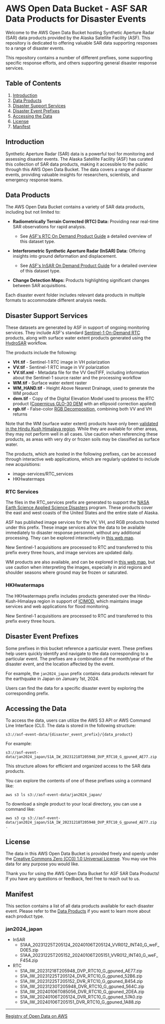 # AWS Open Data Bucket - ASF SAR Data Products for Disaster Events

Welcome to the AWS Open Data Bucket hosting Synthetic Aperture Radar (SAR) data products provided by the 
Alaska Satellite Facility (ASF). This repository is dedicated to offering valuable SAR data supporting responses 
to a range of disaster events. 

This repository contains a number of different prefixes, some supporting specific response efforts, and others 
supporting general disaster response services. 

## Table of Contents
1. [Introduction](#introduction)
2. [Data Products](#data-products)
3. [Disaster Support Services](#disaster-support-services)
4. [Disaster Event Prefixes](#disaster-event-prefixes)
5. [Accessing the Data](#accessing-the-data)
6. [License](#license)
7. [Manifest](#manifest)

## Introduction

Synthetic Aperture Radar (SAR) data is a powerful tool for monitoring and assessing disaster events. 
The Alaska Satellite Facility (ASF) has curated this collection of SAR data products, making it accessible 
to the public through this AWS Open Data Bucket. The data covers a range of disaster events, providing valuable 
insights for researchers, scientists, and emergency response teams.

## Data Products

The AWS Open Data Bucket contains a variety of SAR data products, including but not limited to:

- **Radiometrically Terrain Corrected (RTC) Data:** Providing near real-time SAR observations for rapid analysis.
    - See [ASF's RTC On Demand Product Guide](https://hyp3-docs.asf.alaska.edu/guides/rtc_product_guide/) 
      a detailed overview of this dataset type.

- **Interferometric Synthetic Aperture Radar (InSAR) Data:** Offering insights into ground deformation and displacement.
    - See [ASF's InSAR On Demand Product Guide](https://hyp3-docs.asf.alaska.edu/guides/insar_product_guide/) 
      for a detailed overview of this dataset type.

- **Change Detection Maps:** Products highlighting significant changes between SAR acquisitions.

Each disaster event folder includes relevant data products in multiple formats to accommodate different analysis needs.

## Disaster Support Services

These datasets are generated by ASF in support of ongoing monitoring services. They include ASF's standard 
[Sentinel-1 On-Demand RTC](https://storymaps.arcgis.com/stories/2ead3222d2294d1fae1d11d3f98d7c35) products, 
along with surface water extent products generated using the [HydroSAR](https://github.com/HydroSAR/HydroSAR) workflow. 

The products include the following:
- **VH.tif** - Sentinel-1 RTC image in VH polarization
- **VV.tif** - Sentinel-1 RTC image in VV polarization
- **VV.tif.xml** - Metadata file for the VV GeoTIFF, including information about the Sentinel-1 source raster 
  and the processing workflow
- **WM.tif** - Surface water extent raster
- **WM_HAND.tif** - Height Above Nearest Drainage, used to generate the WM product
- **dem.tif** - Copy of the Digital Elevation Model used to process the RTC product 
  ([Copernicus GLO-30 DEM](https://dataspace.copernicus.eu/explore-data/data-collections/copernicus-contributing-missions/collections-description/COP-DEM) 
  with an ellipsoid correction applied)
- **rgb.tif** - False-color [RGB Decomposition](https://github.com/ASFHyP3/hyp3-lib/blob/main/docs/rgb_decomposition.md), 
  combining both VV and VH returns

Note that the WM (surface water extent) products have only been 
[validated in the Hindu Kush Himalaya region](https://www.mdpi.com/2072-4292/16/17/3244). 
While they are available for other areas, they may not perform well in all cases. Use caution when referencing these 
products, as areas with very dry or frozen soils may be classified as surface water. 

The products, which are hosted in the following prefixes, can be accessed through interactive web applications, 
which are regularly updated to include new acquisitions:
- image-services/RTC_services
- HKHwatermaps

### RTC Services

The files in the RTC_services prefix are generated to support the 
[NASA Earth Science Applied Science Disasters](https://appliedsciences.nasa.gov/what-we-do/disasters) 
program. These products cover the east and west coasts of the United States and the entire state of Alaska. 

ASF has published image services for the VV, VH, and RGB products hosted under this prefix. These image services 
allow the data to be available immediately to disaster response personnel, without any additional processing. 
They can be explored interactively in 
[this web map](https://asf-daac.maps.arcgis.com/home/webmap/viewer.html?webmap=3dd8d25559db4ba6aa0e1b6e8cb5d39a).

New Sentinel-1 acquisitions are processed to RTC and transferred to this prefix every three hours, and image 
services are updated daily.

WM products are also available, and can be explored in 
[this web map](https://asf-daac.maps.arcgis.com/apps/mapviewer/index.html?webmap=faa83e4ccfe64bb8a99c13ef70b19b8f), 
but use caution when interpreting the images, especially in arid regions and shoulder seasons where 
ground may be frozen or saturated. 

### HKHwatermaps

The HKHwatermaps prefix includes products generated over the Hindu-Kush-Himalaya region in support of 
[ICIMOD](https://www.icimod.org/), 
which maintains image services and web applications for flood monitoring.

New Sentinel-1 acquisitions are processed to RTC and transferred to this prefix every three hours. 

## Disaster Event Prefixes

Some prefixes in this bucket reference a particular event. These prefixes help users quickly identify 
and navigate to the data corresponding to a particular event. The prefixes are a combination of the month/year 
of the disaster event, and the location affected by the event.

For example, the `jan2024_japan` prefix contains data products relevant for the earthquake in Japan on 
January 1st, 2024.

Users can find the data for a specific disaster event by exploring the corresponding prefix.

## Accessing the Data

To access the data, users can utilize the AWS S3 API or AWS Command Line Interface (CLI). The data is stored in the following structure:

```
s3://asf-event-data/{disaster_event_prefix}/{data_product}
```

For example:
```
s3://asf-event-data/jan2024_japan/S1A_IW_20231218T205948_DVP_RTC10_G_gpuned_AE77.zip
```
This structure allows for efficient and organized access to the SAR data products.

You can explore the contents of one of these prefixes using a command like:

```
aws s3 ls s3://asf-event-data/jan2024_japan/
```

To download a single product to your local directory, you can use a command like:

```
aws s3 cp s3://asf-event-data/jan2024_japan/S1A_IW_20231218T205948_DVP_RTC10_G_gpuned_AE77.zip .
```

## License

The data in this AWS Open Data Bucket is provided freely and openly under the [Creative Commons Zero (CC0) 1.0 Universal License](https://creativecommons.org/publicdomain/zero/1.0/). You may use this data for any purpose you would like.

Thank you for using the AWS Open Data Bucket for ASF SAR Data Products! If you have any questions or feedback, feel free to reach out to us.

## Manifest
This section contains a list of all data products available for each disaster event. Please refer to the [Data Products](#data-products) if you want to learn more about each product type.

### jan2024_japan

- InSAR
    - S1AA_20231225T205124_20240106T205124_VVR012_INT40_G_weF_D0E5.zip
    - S1AA_20231225T205152_20240106T205151_VVR012_INT40_G_weF_F454.zip
- RTC
    - S1A_IW_20231218T205948_DVP_RTC10_G_gpuned_AE77.zip
    - S1A_IW_20231225T205124_DVR_RTC10_G_gpuned_52B6.zip
    - S1A_IW_20231225T205152_DVR_RTC10_G_gpuned_B454.zip
    - S1A_IW_20231230T205948_DVR_RTC10_G_gpuned_564C.zip
    - S1A_IW_20240106T085056_DVR_RTC10_G_gpuned_2DEA.zip
    - S1A_IW_20240106T205124_DVR_RTC10_G_gpuned_57A0.zip
    - S1A_IW_20240106T205151_DVR_RTC10_G_gpuned_1A88.zip

---

[Registry of Open Data on AWS](https://registry.opendata.aws/)
